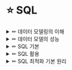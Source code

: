 # ⭐ SQL

<details>

<summary> ✏ 데이터 모델링의 이해 </summary>
<div markdown="1">
  
## 1. 
### 1️⃣ 모델링의 이해
#### 모델링의 정의
- 현실시계를 추상화, 단순화, 명확화하기 위해 일정한 표기법에 의해 표현하는 기법.
  
#### 모델링의 특징
- ##### `추상화(모형화, 가설적)`
    - 현실세계를 일정한 형식에 맞추어 표현을 한다는 의미. 즉, 다양한 현상을 일정한 양식인 표기법에 의해 표현한다는 것.
- ##### `단순화`
    - 복잡한 현실 세계를 약속된 규약에 의해 제한된 표기법이나 언어로 표현하여 쉽게 이해할 수 있도록 하는 개념.
- ##### `명확화`
    - 누구나 이해하기 쉽게 하기 위해 대상에 대한 애매모호함을 제거하고 정확하게 현상을 기술하는 것.
  
#### 모델링의 세 가지 관점
- ##### `데이터 관점`
    - 업무가 어떤 데이터와 관련이 있는지 또는 데이터간의 관계는 무엇인지에 대해서 모델링하는 방법(What, Data).
- ##### `프로세스 관점`
    - 업무가 실제하고 있는 일은 무엇인지 또는 무엇을 해야하는지를 모델링하는 방법(How, Process).
- ##### `데이터와 프로세스의 상관 관점`
    - 업무가 처리하는 일의 방법에 따라 데이터는 어떻게 영향을 받고 있는지 모델링하는 방법(Interaction).
  
### 2️⃣ 데이터 모델의 기본 개념의 이해
#### 데이터 모델링의 정의
- 정보시스템을 구축하기 위한 데이터관점의 업무 분석 기법.
- 현실세계의 데이터(what)에 대해 약속된 표기법에 의해 표현하는 과정.
- 데이터베이스를 구축하기 위한 분석/설계의 과정.
  
#### 데이터 모델링을 하는 주요한 이유
- 정보 시스템 구축의 대상이 되는 업무 내용을 정확하게 분석하는 것.
- 분석된 모델을 가지고 실제 데이터베이스를 생성하여 개발 및 데이터관리에 사용하기 위한것.
  
#### 데이터 모델이 제공하는 기능
- 시스템을 현재 또는 원하는 모습으로 가시화하도록 도와준다.
- 시스템의 구조와 행동을 명세화 할 수 있게 한다.
- 시스템을 구축하는 구조화된 틀을 제공한다.
- 시스템을 구축하는 과정 결정한 것을 문서화한다.
- 다양한 영역에 집중하기 위해 다른 영역의 세부 사항은 숨기는 다양한 관점을 제공한다.
- 특정 목표에 따라 구체화된 상세 수준의 표현방법을 제공한다.
  
### 3️⃣ 데이터 모델링의 중요성 및 유의점
- ##### `파급효과`
    - 각 단위 테스트들이 성공적으로 수행되고 완료되면 이를 전체를 묶어서 병행 테스트, 통합테스트를 수행한다.
    - 이 시점에서 데이터 모델의 병경이 불가피한 상황이 발생한다면, 데이터 구조의 변경으로 인한 일련의 변경 작업은 전체 시스템 구축 프로젝트에서 큰 위험요소가 될 수 있다.
    - 이러한 이유로 시스템 구축 작업 중에서 데이터 설계가 중요하다.
- ##### `복잡한 정보 요구사항의 간결한 표현`
    - 정보 요구사항을 파악하는 가장 좋은 방법은 수많은 페이지의 기능적인 요구사항을 파악하는 것보다 간결하게 그려져 있는 데이터 모델을 리뷰하면서 파악하는 것이 훨씬 빠른 방법이다.
- ##### `데이터 품질`
    - 중복 데이터의 미지정, 데이터 구조의 비즈니스 정의의 불충분, 동일한 성격의 데이터를 통합하지 않고 분리함으로써의 나타나는 데이터 불일지 등의 데이터 구조의 문제로 인한 데이터 품질의 문제는 치유하기 불가능한 경우가 대부분이다.
  
#### 데이터 모델링을 할 때 유의점
- ##### `중복(Duplication) 데이터 모델`
    - 같은 데이터를 사용하는 사람, 시간 그리고 장소를 파악하는데 도움을 준다.
    - 이러한 지식 응용은 데이터 베이스가 여러 장소에 같은 정보를 저장하는 잘못을 하지 않도록 한다.
- ##### `비유연성(Inflexibility) 데이터 모델`
    - 이 데이터 모델을 어떻게 설계했느냐에 따라 사소한 업무변화에도 데이터 모델이 수시로 변경됨으로써 유지보수의 어려움을 가중시킬 수 있다.
    - 데이터의 정의를 데이터의 사용 프로세스와 분리함으로써 데이터 모델링은 데이터 혹은 프로세스의 작은 변화가 애플리케이션과 데이터베이스에 중대한 변화를 일으킬 수 있는 가능성을 줄인다.
- ##### `비일관성(Inconsistency) 데이터 모델`
    - 데이터의 중복이 없더라도 비일관성은 발생한다.
    - 데이터 모델링을 할 때 데이터와 데이터 간의 상호 연관 관계에 대한 명확한 정의는 이러한 위험을 사전에 예방할 수 있도록 해준다.

### 4️⃣ 데이터 모델링의 3단계 진행
- ##### `개념적 데이터 모델링`
    - 주요한 활동: 핵심 엔터티와 그들 간의 관계를 발견하고, 그것을 표현하기 위해서 엔터테-관계 다이어그램을 형성하는 것.
    - 사용자와 시스템 개발자가 데이터 요구 사항을 발견하는 것을 지원한다.
    - 현 시스템이 어떻게 변형되어야 하는가를 이해하는데 유용하다.
- ##### `논리적 데이터 모델링`
    - 데이터베이스 설계 프로세스의 input으로써 비즈니스 정보의 논리적인 구조와 규칙을 명확하게 표현하는 기법 또는 과정.
    - 데이터 모델링 과정에서 가장 핵심이 부분.
    - 핵심은 어떻게 데이터에 엑세스하고 누가 데이터에 엑세스하며, 그러한 엑세스의 전산화와는 독립적으로 다시 말해서 누가, 어떻게, 그리고 전산화와는 별개로 비즈니스 데이터에 존재하는 사실들을 인식하여 기록하는 것.
    - ##### 주요활동: `정규화`
        - 논리 데이터 모델의 일관성을 확보하고 중복을 제거하여 속성들이 가장 적절한 엔터티에 배치되도록 함으로써 보다 신뢰성 있는 데이터 구조를 얻는것이 목적.
    - ##### `상세화`
        - 식별자 확정, 정규화, M:M 관계 해소, 참조 무결성 규칙 정의.
- ##### `물리적 데이터 모델링`
    - 논리 데이터 모델이 데이터 저장소로서 어떻게 컴퓨터 하드웨어에 표현될 것인가를 다룬다.
    - 테이블, 칼럼등으로 표현되는 물리적인 저장 구조와 사용될 저장 장치, 자료를 추출하기 위해 사용될 접근 방법 등이 결정된다.
  
| 데이터 모델링 | 내용 |
| :---: | :----: |     
| 개념적 데이터 모델링 | 추상화 수준이 높고, 엄무중심적이고 포괄적인 수준의 모델링 진행, 전사적 데이터 모델링, EA 수립시 많이 이용 |	
| 논리적 데이터 모델링 | 시스템으로 구축하고자 하는 업무에 대해 Key, 속성, 관계 등을 정확하게 표현, 재사용성이 높음 | 
| 물리적 데이터 모델링 | 실제로 데이터베이스에서 이식할 수 있도록 성능, 저장 등 물리적인 성격을 고려하여 설계 |

### 5️⃣ 프로젝트 생명주기에서 데이터 모델링
![image](https://user-images.githubusercontent.com/87464750/156749242-79d98da7-9db0-4542-887a-1f9900495e5a.png)
  
- 일반적으로 계획 또는 분석단계에서 개념적 데이터 모델링
- 분석단계에서는 논리적 데이터 모델링
- 설계단계에서 물리적 데이터 모델링이 수행된다.
- 단, 현실 프로젝트에서는 개념적 데이터 모델이 생략된 개념/논리 데이터 모델링이 분석단계때 대부분 수행된다.

### 6️⃣ 데이터 모델링에서 데이터독립성의 이해
#### 데이터독립성의 필요성
- 데이터독립성은 지속적으로 증가하는 유지보수 비용을 절감하고 데이터 복잡도를 낮추며 중복된 데이터를 줄이기 위한 목족이 있다.
![image](https://user-images.githubusercontent.com/87464750/156750103-e4b0ff4e-5b52-4cac-89d2-84cd4f4c42b5.png)
  
##### `데이터독립성을 확보하면 얻을 수 있는 효과`
- 각 view의 독립성을 유지하고 계층별 View에 영향을 주지 않고 변경이 가능하다.
- 단계별 Schema에 따라 데이터 정의어와 데이터 조작어가 다름을 제공한다.

#### 데이터베이스 3단계 구조
- ##### `외부 단계`
    - 사용자와 가까운 단계로 사용자 개개인이 보는 자료에 대한 관점과 관련이 있는 부분.
- ##### `개념 단계`
    - 사용자가 처리하는 데이터 유형의 공통적인 사항을 처리하는 통합된 뷰를 데이터 유형의 공통적인 사항을 처리하는 통합된 뷰를 스키마 구조로 디자인한 형태.
- ##### `내부적 단계`
    - 데이터가 물리적으로 저장된 방법에 대한 스키마 구조.,
  
#### 데이터독립성 요소
| 항목 | 내용 | 비고 |
| :---: | :----: | :----: |     
| 외부스키마 | - View 단계, 여러 개의 사용자 관점으로 구성, 즉 개개 사용자 단계로서 개개 사용자가 보는 개인적 DB 스키마. </br> - DB의 개개 사용자나 응용프로그래머가 접근하는 DB 정의. | 사용자 관점 </br> 접근하는 특성에 따른 스키마 구성|
| 논리적 데이터 모델링 | - 개념단계, 하나의 개념적 스키마로 구성 모든 사용자 관점을 통합한 조직 전체의 DB를 기술하는 것. </br> - 모든 응용시스템들이나 사용자들이 필요로 하는 데이터를 통합한 조직 전체의 DB를 기술한 것으로 DB에 저장되는 데이터와 그들간의 관계를 표현하는 스키마. | 통합관점 |
| 물리적 데이터 모델링 | - 내부단계, 내부 스키마로 구성, DB가 물리적으로 저장된 형식. </br> - 물리적 장치에서 데이터가 실제적으로 저장되는 방법을 표현하는 스키마 | 물리적 저장구조 |

#### 두 영역의 데이터독립성

| 독립성 | 내용 | 특징 |
| :---: | :----: | :----: |  
| 논리적 독립성 | - 개념 스키마가 변경되어도 외부 스키마에는 영향을 미치지 않도록 지원하는 것. </br> - 논리적 구조가 변경되어도 응용 프로그램에 영향 없음. | - 사용자 특성에 맞는 변경가능 </br> - 통합 구조 변경가능|
| 물리적 독립성 | - 내부스키마가 변경되어도 외부/개념 스키마는 영향을 받지 않도록 지원하는 것. </br> - 저장장치의 구조변경을 응용프로그램과 개념스키마에 영향 없음. | - 물리적 구조 영향없이 개념구조 변경가능. </br> - 개념구조 영향없이 물리적인 구조 변경가능 .|

#### 사상(Mapping)
- 상호 독립적인 개념을 연결시켜주는 다리.

| 사상 | 내용 | 예 |
| :---: | :----: | :----: |  
| 외부적/개념적 사상 </br> (논리적 사상) | - 외부적 뷰와 개념적 뷰의 상호 관련성을 정의함 | 사용자가 접근하는 형식에 따라 다른 타입의 필드를 가질 수 있음. 개념적 뷰의 필드 타입은 변화가 없음. |
| 개념적/내부적 사상 </br> (물리적 사상)| - 개념적 뷰와 저장된 데이터베이스의 상호관련성 정의 | 만약 저장된 데이터베이스 구조가 바뀐다면 개념적/내부적 사상이 바뀌어야 함. 그래야 개념적 스키마가 그대로 남아있게 됨.|

### 7️⃣ 데이터 모델링의 중요한 세 가지 개념
#### 데이터 모델링의 세 가지 요소
- 업무가 관여하는 어떤 것(Things)
- 어떤 것이 가지는 성격(Attributes)
- 업무가 관여하는 어떤 것 간의 관계(relationships)

#### 단수와 집합(복수)의 명명
![image](https://user-images.githubusercontent.com/87464750/156753940-8d8b4589-9595-4b4c-a09d-8be857c4ee6b.png)

### 8️⃣ 데이터 모델링의 이해관계자
#### 데이터 모델링의 이해관계자
- 정보시스템을 구축하는 모든 사람은 데이터 모델링도 전문적으로 할 수 있거나 적어도 완성된 모델을 정확하게 해석할 수 있어야 한다.
    - 즉, 프로젝트에 참여한 모든 IT 기술자들은 데이터 모델링에 대해 정확하게 알고 있어야 한다.
- IT 기술에 종사하거나 전공하지 않았더라도 해당 업무에서 정보화를 추진하는 위치에 있는 사람도 데이터 모델링에 대한 개념 및 세부사항에 대해 어느 정도 지식을 가지고 있어야 한다.

![image](https://user-images.githubusercontent.com/87464750/156754569-9a9cd5e0-c645-4c8d-9c76-f07fe40e7429.png)

### 9️⃣ 데이터 모델의 표기법인 ERD의 이해
#### 데이터 모델 표기법
![image](https://user-images.githubusercontent.com/87464750/156754976-6b16e124-4087-41ce-a40f-c07f7b51689a.png)

- ERD를 작성하는 작업순서
    - 엔터티를 그린다.
        - 가장 중요한 엔터티를 왼쪽 상단에 배치.
    - 엔터티를 적절하게 배치한다.
    - 엔터티간의 관계를 설정한다.
    - 관계명을 기술한다.
    - 관계의 참여도를 기술한다.
    - 관계의 필수여부를 기술한다.

### 🔟 좋은 데이터 모델의 요소
- 완정성(Completeness)
- 중복배제(Non-Redundancy)
- 업무규칙(Business Rules)
- 데이터 재사용(Data Resuability)
- 의사소통(Communicaion)
- 통합성(Integeration)

## 2.
### 1️⃣ 엔터티의 개념
- 사람, 장소, 물건, 사건, 개념 등의 명사에 해당한다.
- 업무상 관리가 필요한 관심사에 해당한다.
- 저장이 되기 위한 어떤것이다.

### 2️⃣ 엔터티와 인스턴스에 대한 내용과 표기법
- 엔터티는 표기법에따라 조금씩 차이는 있지만 대부분 사각형으로 표현된다.
 
<엔터티와 엔터티간의 ERD>

![image](https://user-images.githubusercontent.com/87464750/156874752-a7bc5260-7cf7-4acd-874d-d4f79ab0a565.png)

<엔터티에 대한 표기법>

![image](https://user-images.githubusercontent.com/87464750/156874782-e77274b2-195e-44a5-a1cd-e15f75a99c7f.png)

### 3️⃣ 엔터티의 특징

- 반드시 해당 업무에서 필요하고 관리하고자 하는 정보이여야 한다.
- 유일한 식별자에 의해 식별이 가능해야 한다.
- 영속적으로 존재하는 인스턴스의 집합이여야 한다.
- 업무 프로세스에 의해 이용되어야 한다.
- 반드시 속성이 있어야 한다.
- 다른 엔터티와 최소 한 개 이상의 관계가 있어야 한다.

### 4️⃣ 엔터티의 분류

- ##### `유무형에 따른 분류`
    - `유형엔터티`
        - 물리적인 형태가 있고 안정적이며 지속적으로 활용되는 엔터티
        - 업무로부터 엔터티를 구분하기가 가장 용이하다
        - > ex) 사원, 물품, 강사
    - `개념 엔터티`
        - 물리적인 형태는 존재하지 않고 관리해야 할 개념적 정보로 구분이 되는 엔터티
        - > ex) 조직, 보험상품
    - `사건 엔터티`
        - 업무를 수행함에 따라 발생되는 엔터티로서 비교적 발생량이 많으며 각종 통계자료에 이용될 수 이ㅛ다.
        - > ex) 주문, 청구, 미납
     
- ##### `발생시점에 따른 분류`
    - `기본 엔터티`
        - 그 업무에 원래 존재하는 정보로서 다른 엔터티와 관계에 의해 생성되지 않고 독립적으로 생성이 가능하고 자신은 타 엔터티의 부모의 역할을 하게 된다.
        - 다른 엔터티로부터 주식별자를 상속받지 않고 자신의 고유한 주식별자를 가지게 된다.
    -  `중심엔터티`
        - 기본엔터티로부터 발생되고 그 업무에 있어서 중심적인 역할을 한다.
        - 데이터의 양이 많이 발생되고 다른 엔터티와의 관계를 통해 많은 행위엔터티를 생성한다.
    - `행위엔터티`
        - 두 개 이상의 부모엔터티로부터 발생되고 자주 내용이 바뀌거나 데이터량이 증가된다.
        - 분석초기 단계에서는 잘 나타나지 않으며 상세 설계단계나 프로세스와 상관모델링을 진행하면서 도출될 수 있다.

### 5️⃣ 엔터티의 명명

- 가능하면 현업업무에서 사용하는 용어를 사용한다.
- 가능하면 약어를 사용하지 않는다.
- 단수명사를 사용한다.
- 모든 엔터티에 유일하게 이름이 부여되어야 한다.
- 엔터티 생성의미대로 이름을 부여한다.

## 3.

### 1️⃣ 속성 (Attribute)의 개념

- 업무에서 필요로 한다.
- 의미상 더 이상 분리되지 않는다.
- 엔터티를 설명하고 인스턴스의 구성요소가 된다.

### 2️⃣ 엔터티, 인스턴스와 속성, 속성값에 대한 내용과 표기법
#### 엔터티, 인스턴스, 속성, 속성값의 관계

- 엔터티, 인스턴스, 속성, 속성값에 대한 관계 분석
    - 한 개의 엔터티는 두 개 이상의 인스턴스의 집합이여야 한다.
    - 한 개의 엔터티는 두 개 이상의 속성을 갖는다.
    - 한 개의 속성은 한 개의 속성값을 갖는다.

<엔터티- 속성의 관계>

![image](https://user-images.githubusercontent.com/87464750/156875618-6d556ecc-7405-4ba0-a88a-144ef444c3d7.png)

#### 속성의 표기법
- 속성의 표기법은 엔터티 내에 이름을 포함하여 표현하면 된다.

### 3️⃣ 속성의 특징
- 반드시 해당 업무에 필요하고 관리하고자 하는 정보이여야 한다.
- 정규화 이론에 근간하여 정해진 주식별자에 함수적 종속성을 가져야 한다.
- 하나의 속성에는 한 개의 값만을 가진다.
- 하나의 속성에 여러 개의 값이 있는 다중값일 경우 별도의 엔터티를 이용하여 분리한다.

### 4️⃣ 속성의 분류

- ##### `속성의 특성에 따른 분류 `
    - `기본속성`
        - 업무로부터 추출한 모든 속성이 해당된다.
        - 가장 일반적이고 많은 속성을 차지한다.
        - 코드성 데이터, 엔터티를 식별하기 위해 부여된 일련번호, 그리고 다른 속성을 계산하거나 영향을 받아 생성된 속성을 제외한 모든 속성.
    - `설계속성`
        - 업무상 필요한 데이터 이외에 데이터 모델링을 위해, 업무를 규칙화하기 위해 속성을 새로 만들거나 변형하여 정의하는 속성.
    - `파생속성`
        - 다른 속성에 영향을 받아 발생하는 속성으로 보통 계산된 값들이 이에 해당된다.
        - 프로세스 설계 시 데이터 정합성을 유지하기 위해 유의해야 할 점이 많으며 가급적 파생속성을 적게 정의하는 것이 좋다.

- ##### `엔터티 구성방식에 따른 분류`
    - `PK(Primary Key) 속성`
        - 엔터티를 식별할 수 있는 속성.
    - `FK(Foreign Key) 속성`
        - 다른 엔터티와의 관계에서 포함된 속성.
    - `일반속성`
        - PK, FK에 포함되지 않는 속성.

### 5️⃣ 도메인
- 각 속성이 가질 수 있는 값의 범위.
- 엔터티 내에서 속성에 대한 데이터 타입과 크기 그리고 제약사항을 지정하는 것.
- 속성은 도메인 이외의 값을 갖지 못한다.

### 6️⃣ 속성의 명명
- 해당 업무에서 사용하는 이름을 부여한다.
    - 아무리 일반적인 용어라도 그 업무에서 사용되지 않으면 속성의 명칭으로 사용하지 않는 것이 좋다.
- 서술식 속성명은 상용하지 않는다.
    - 명사형을 이용하고, 수식어가 많이 붙지 않도록 유의하여 작성.
- 약어 사용은 가급적 제한한다.
- 전체 데이터모델에서 유일성을 확보하는 것이 좋다.

## 4.
### 1️⃣ 관계의 정의
- 엔터티의 인스턴스 사이의 논리적인 연관성으로서 존재의 형태로서나 해위로서 서로에게 연관성이 부여된 상태.

#### 관계의 패어링
- 각각의 엔터티의 인스턴스들은 자신이 관련된 인스턴스들과 관계의 어커런스로 참여하는 형태를 관계 패어링이라고 한다.
- 엔터티는 인스턴스의 집합을 논리적으로 표현하였다면 관계는 관계 패어링의 집합을 논리적으로 표현하는 것.

### 2️⃣ 관계의 표기법
- 관계명: 관계의 이름
- 관계차수: 1:1, 1:M, M:N
- 관계선택사양: 필수관계, 선택관계

#### 관계명
- 애매한 동사는 피한다.
- 현재형으로 표현한다.

#### 관계차수

##### `1:1(ONT TO ONE) 관계를 표시하는 방법`

![image](https://user-images.githubusercontent.com/87464750/157227222-7a205bc1-5b8c-4dfb-a63b-6d88c689213d.png)

##### `1:M(ONT TO MANY) 관계를 표시하는 방법`

![image](https://user-images.githubusercontent.com/87464750/157227328-ef248ea1-6844-4b85-aeb8-0c88a7715a4c.png)

##### `M:N(MANY TO MANY) 관계를 표시하는 방법`

![image](https://user-images.githubusercontent.com/87464750/157227388-ea3b9c4e-dfe1-4ac5-b013-9a598c3a7f33.png)

#### 관계선택사양
- ##### `필수참여관계`: 필수적으로 연결 관계가 있는 것.
- ##### `선택적인 관계`: 정보로서 관련은 있지만 서로가 필수적인 관계는 아닌 선택적인 관계가 되는 것.

### 3️⃣ 관계의 정의 및 읽는 방법
#### 관계 체크사항
- 두 개의 엔터티 사이에 관심있는 연관규칙이 존재하는가?
- 두 개의 엔터티 사이에 정보의 조합이 발생되는가?
- 업무기술로서, 장표에 관계연결에 대한 규칙이 서술되어 있는가?
- 업무기술서, 장표에 관계연결을 가능하게 하는 동사가 있는가?

#### 관계 읽기
- 기준(Source) 엔터티를 한 개(One) 또는 각(Each)으로 읽는다.
- 대상(Target) 엔터티의 관계참여도 즉 개수(하나, 하나 이상)를 읽는다.
- 관계선택사양과 관계명을 읽는다.

<관계를 읽는 방법>

![image](https://user-images.githubusercontent.com/87464750/157228314-e82e9cc7-8ee0-4e44-93b7-bfd9297b2d09.png)


 </div>
</details>

<details>
  
<summary> ✏ 데이터 모델의 성능 </summary>
<div markdown="1">
  
 </div>
</details>

<details>

<summary> ✏ SQL 기본 </summary>
<div markdown="1">
  
 </div>
</details>

<details>

<summary> ✏ SQL 활용 </summary>
<div markdown="1">
  
 </div>
</details>

<details>

<summary> ✏ SQL 최적화 기본 원리 </summary>
<div markdown="1">
  
 </div>
</details>

